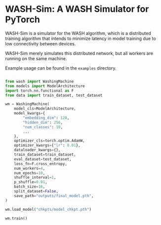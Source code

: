 # WASH-Sim: A WASH Simulator for PyTorch

WASH-Sim is a simulator for the WASH algorithm, which is a distributed training algorithm that intends to minimize latency in model training due to low connectivity between devices.

WASH-Sim merely simulates this distributed network, but all workers are running on the same machine.

Example usage can be found in the `examples` directory.

```python

from wash import WashingMachine
from models import ModelArchitecture
import torch.nn.functional as F
from data import train_dataset, test_dataset

wm = WashingMachine(
    model_cls=ModelArchitecture,
    model_kwargs={
        "embedding_dim": 128,
        "hidden_dim": 256,
        "num_classes": 10,
        ...
    },
    optimizer_cls=torch.optim.AdamW,
    optimizer_kwargs={"lr": 0.01},
    dataloader_kwargs={},
    train_dataset=train_dataset,
    eval_dataset=test_dataset,
    loss_fn=F.cross_entropy,
    num_workers=4,
    num_epochs=10,
    shuffle_interval=1,
    p_shuffle=0.01,
    batch_size=16,
    split_dataset=False,
    save_path="outputs/final_model.pth",
)

wm.load_model("chkpts/model_chkpt.pth")

wm.train()

```
